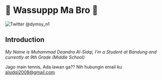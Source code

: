 # 👊 Wassuppp Ma Bro 👊

![Twitter @dymsy_n1](https://github.com/Alpinee69/Alpinee69/assets/144251580/72e592fa-898c-4095-bbd9-75866d425cef)

## Introduction

*My Name is Muhammad Deandra Al-Sidqi, I'm a Student at Bandung and currently at 9th Grade (Middle School)*

Jago main tennis, Ada lawan ga??
Nih hubungin email ku
alsidqi2008@gmail.com



